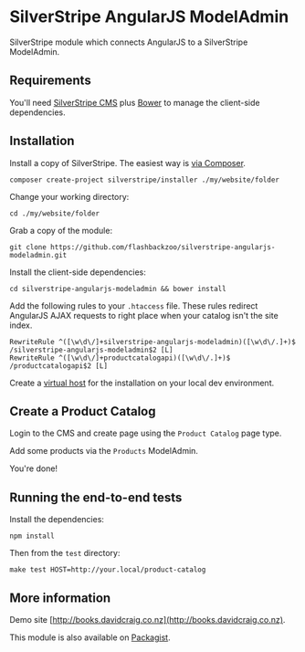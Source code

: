 # SilverStripe AngularJS ModelAdmin

SilverStripe module which connects AngularJS to a SilverStripe ModelAdmin.

## Requirements

You'll need [SilverStripe CMS](https://github.com/silverstripe/silverstripe-installer) plus [Bower](https://github.com/bower/bower) to manage the client-side dependencies.

## Installation

Install a copy of SilverStripe. The easiest way is [via Composer](http://doc.silverstripe.org/framework/en/installation/composer).
```
composer create-project silverstripe/installer ./my/website/folder
```

Change your working directory:
```
cd ./my/website/folder
```

Grab a copy of the module:
```
git clone https://github.com/flashbackzoo/silverstripe-angularjs-modeladmin.git
```

Install the client-side dependencies:
```
cd silverstripe-angularjs-modeladmin && bower install
```

Add the following rules to your `.htaccess` file. These rules redirect AngularJS AJAX requests to right place when your catalog isn't the site index.
```
RewriteRule ^([\w\d\/]+silverstripe-angularjs-modeladmin)([\w\d\/.]+)$ /silverstripe-angularjs-modeladmin$2 [L]
RewriteRule ^([\w\d\/]+productcatalogapi)([\w\d\/.]+)$ /productcatalogapi$2 [L]
```

Create a [virtual host](http://httpd.apache.org/docs/2.2/vhosts/examples.html) for the installation on your local dev environment.

## Create a Product Catalog

Login to the CMS and create page using the `Product Catalog` page type.

Add some products via the `Products` ModelAdmin.

You're done!

## Running the end-to-end tests

Install the dependencies:
```
npm install
```

Then from the `test` directory:
```
make test HOST=http://your.local/product-catalog
```

## More information
Demo site [http://books.davidcraig.co.nz](http://books.davidcraig.co.nz).

This module is also available on [Packagist](https://packagist.org/packages/flashbackzoo/silverstripe-angularjs-modeladmin).
